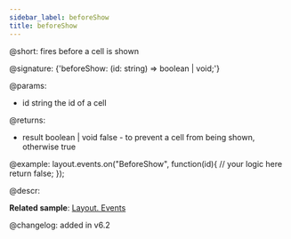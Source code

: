 ```yaml
---
sidebar_label: beforeShow
title: beforeShow
---          
```


@short: fires before a cell is shown

@signature: {'beforeShow: (id: string) => boolean | void;'}

@params:
- id		string		the id of a cell

@returns:
- result	boolean | void		false - to prevent a cell from being shown, otherwise true

@example:
layout.events.on("BeforeShow", function(id){
	// your logic here
    return false;
});

@descr:

**Related sample**: [Layout. Events](https://snippet.dhtmlx.com/fyxw0map)

@changelog:
added in v6.2
